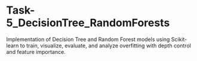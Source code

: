 # Task-5_DecisionTree_RandomForests
Implementation of Decision Tree and Random Forest models using Scikit-learn to train, visualize, evaluate, and analyze overfitting with depth control and feature importance.
